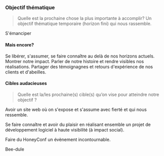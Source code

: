 ### Objectif thématique

>Quelle est la prochaine chose la plus importante à accomplir? Un objectif thématique temporaire (horizon fini) qui nous rassemble.

S'émanciper

#### Mais encore?

Se libérer, s'assumer, se faire connaître au delà de nos horizons actuels. Montrer notre impact. Parler de notre histoire et rendre visibles nos réalisations.
Partager des témoignagnes et retours d'expérience de nos clients et d'abeilles.

#### Cibles audacieuses

>Quelle est la/les prochaine(s) cible(s) qu’on vise pour atteindre notre objectif ?

Avoir un site web où on s'expose et s'assume avec fierté et qui nous ressemble.

Se faire connaître et avoir du plaisir en réalisant ensemble un projet de développement logiciel à haute visibilité (à impact social).

Faire du HoneyConf un évènement incontournable.

Bee-dule

